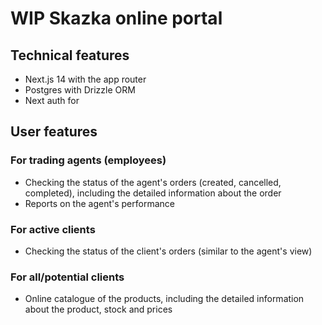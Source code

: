 # WIP Skazka online portal

## Technical features

* Next.js 14 with the app router
* Postgres with Drizzle ORM
* Next auth for 

## User features

### For trading agents (employees)

* Checking the status of the agent's orders (created, cancelled, completed), including the detailed information about the order
* Reports on the agent's performance

### For active clients

* Checking the status of the client's orders (similar to the agent's view)

### For all/potential clients

* Online catalogue of the products, including the detailed information about the product, stock and prices